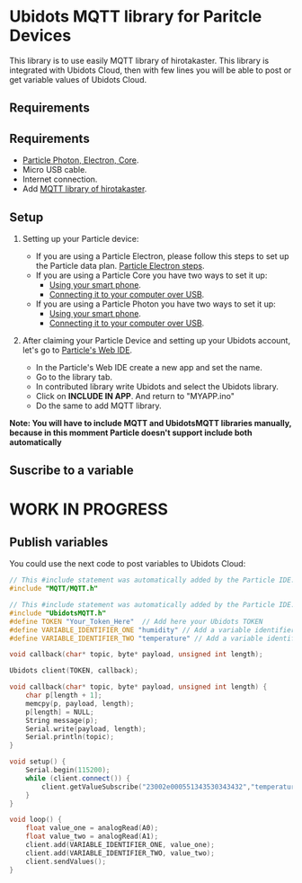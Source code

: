 # Ubidots MQTT library for Paritcle Devices

This library is to use easily MQTT library of hirotakaster. This library is integrated with Ubidots Cloud, then with few lines you will be able to post or get variable values of Ubidots Cloud.

## Requirements

## Requirements

* [Particle Photon, Electron, Core](https://store.particle.io/).
* Micro USB cable.
* Internet connection.
* Add [MQTT library of hirotakaster](https://github.com/hirotakaster/MQTT).

## Setup

1. Setting up your Particle device:
    - If you are using a Particle Electron, please follow this steps to set up the Particle data plan. [Particle Electron steps](https://setup.particle.io/).
    - If you are using a Particle Core you have two ways to set it up:
        - [Using your smart phone](https://docs.particle.io/guide/getting-started/start/core/).
        - [Connecting it to your computer over USB](https://docs.particle.io/guide/getting-started/connect/core/).
    - If you are using a Particle Photon you have two ways to set it up:
        - [Using your smart phone](https://docs.particle.io/guide/getting-started/start/Photon/).
        - [Connecting it to your computer over USB](https://docs.particle.io/guide/getting-started/connect/Photon/).

2. After claiming your Particle Device and setting up your Ubidots account, let's go to [Particle's Web IDE](https://build.particle.io/build).
    * In the Particle's Web IDE create a new app and set the name.
    * Go to the library tab.
    * In contributed library write Ubidots and select the Ubidots library.
    * Click on **INCLUDE IN APP**. And return to "MYAPP.ino"
    * Do the same to add MQTT library.


**Note: You will have to include MQTT and UbidotsMQTT libraries manually, because in this momment Particle doesn't support include both automatically**

## Suscribe to a variable

# WORK IN PROGRESS

## Publish variables

You could use the next code to post variables to Ubidots Cloud:

```cpp
// This #include statement was automatically added by the Particle IDE.
#include "MQTT/MQTT.h"

// This #include statement was automatically added by the Particle IDE.
#include "UbidotsMQTT.h"
#define TOKEN "Your_Token_Here"  // Add here your Ubidots TOKEN
#define VARIABLE_IDENTIFIER_ONE "humidity" // Add a variable identifier, it must be in lowercase
#define VARIABLE_IDENTIFIER_TWO "temperature" // Add a variable identifier, it must be in lowercase

void callback(char* topic, byte* payload, unsigned int length);

Ubidots client(TOKEN, callback);

void callback(char* topic, byte* payload, unsigned int length) {
    char p[length + 1];
    memcpy(p, payload, length);
    p[length] = NULL;
    String message(p);
    Serial.write(payload, length);
    Serial.println(topic);
}

void setup() {
    Serial.begin(115200);
    while (client.connect()) {
        client.getValueSubscribe("23002e000551343530343432","temperature");
    }
}

void loop() {
    float value_one = analogRead(A0);
    float value_two = analogRead(A1);
    client.add(VARIABLE_IDENTIFIER_ONE, value_one);
    client.add(VARIABLE_IDENTIFIER_TWO, value_two);
    client.sendValues();
}
```
